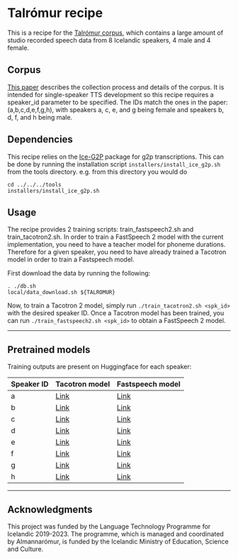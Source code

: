 # Talrómur recipe

This is a recipe for the [Talrómur corpus](https://repository.clarin.is/repository/xmlui/handle/20.500.12537/104), which contains a large amount of studio recorded speech data from 8 Icelandic speakers, 4 male and 4 female. 


## Corpus
[This paper](https://aclanthology.org/2021.nodalida-main.50.pdf) describes the collection process and details of the corpus.
It is intended for single-speaker TTS development so this recipe requires a speaker_id parameter to be specified.
The IDs match the ones in the paper: (a,b,c,d,e,f,g,h), with speakers a, c, e, and g being female and speakers b, d, f, and h being male.

## Dependencies
This recipe relies on the [Ice-G2P](https://github.com/grammatek/ice-g2p) package for g2p transcriptions. This can be done by running the installation script `installers/install_ice_g2p.sh` from the tools directory. e.g. from this directory you would do
```
cd ../../../tools
installers/install_ice_g2p.sh
```

## Usage
The recipe provides 2 training scripts: train_fastspeech2.sh and train_tacotron2.sh. In order to train a FastSpeech 2 model with the current implementation, you need to have a teacher model for phoneme durations. Therefore for a given speaker, you need to have already trained a Tacotron model in order to train a Fastspeech model.

First download the data by running the following:
```
. ./db.sh
local/data_download.sh ${TALROMUR}
```
Now, to train a Tacotron 2 model, simply run `./train_tacotron2.sh <spk_id>` with the desired speaker ID.
Once a Tacotron model has been trained, you can run `./train_fastspeech2.sh <spk_id>` to obtain a FastSpeech 2 model. 


---
## Pretrained models
Training outputs are present on Huggingface for each speaker:

|Speaker ID| Tacotron model| Fastspeech model|
|---|---|---|
|a | [Link](https://huggingface.co/espnet/GunnarThor_talromur_a_tacotron2) |  [Link](https://huggingface.co/espnet/GunnarThor_talromur_a_fastspeech2)|
|b | [Link](https://huggingface.co/espnet/GunnarThor_talromur_b_tacotron2) |  [Link](https://huggingface.co/espnet/GunnarThor_talromur_b_fastspeech2)|
|c | [Link](https://huggingface.co/espnet/GunnarThor_talromur_c_tacotron2) |  [Link](https://huggingface.co/espnet/GunnarThor_talromur_c_fastspeech2)|
|d | [Link](https://huggingface.co/espnet/GunnarThor_talromur_d_tacotron2) |  [Link](https://huggingface.co/espnet/GunnarThor_talromur_d_fastspeech2)|
|e | [Link](https://huggingface.co/espnet/GunnarThor_talromur_e_tacotron2) |  [Link](https://huggingface.co/espnet/GunnarThor_talromur_e_fastspeech2)|
|f | [Link](https://huggingface.co/espnet/GunnarThor_talromur_f_tacotron2) |  [Link](https://huggingface.co/espnet/GunnarThor_talromur_f_fastspeech2)|
|g | [Link](https://huggingface.co/espnet/GunnarThor_talromur_g_tacotron2) |  [Link](https://huggingface.co/espnet/GunnarThor_talromur_g_fastspeech2)|
|h | [Link](https://huggingface.co/espnet/GunnarThor_talromur_h_tacotron2) |  [Link](https://huggingface.co/espnet/GunnarThor_talromur_h_fastspeech2)|

---

## Acknowledgments
This project was funded by the Language Technology Programme for Icelandic 2019-2023. The programme, which is managed and coordinated by Almannarómur, is funded by the Icelandic Ministry of Education, Science and Culture.
